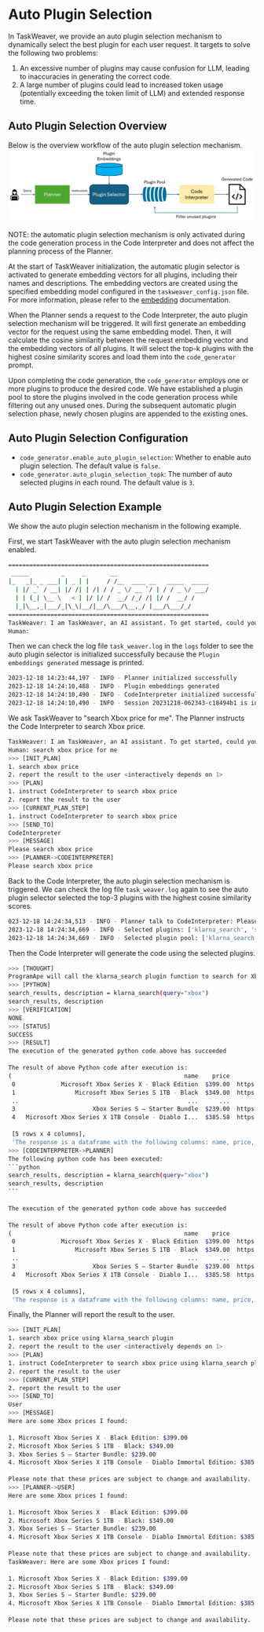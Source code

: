 # Auto Plugin Selection 

In TaskWeaver, we provide an auto plugin selection mechanism to dynamically select the best plugin for each user request.
It targets to solve the following two problems:

1. An excessive number of plugins may cause confusion for LLM, leading to inaccuracies in generating the correct code.
2. A large number of plugins could lead to increased token usage (potentially exceeding the token limit of LLM) and extended response time.

## Auto Plugin Selection Overview

Below is the overview workflow of the auto plugin selection mechanism.
![Auto Plugin Selection Overview](../../../static/img/APS.png)

NOTE: the automatic plugin selection mechanism is only activated during the code generation process in the Code Interpreter and does not affect the planning process of the Planner.

At the start of TaskWeaver initialization, the automatic plugin selector is activated to generate embedding vectors for all plugins, including their names and descriptions. 
The embedding vectors are created using the specified embedding model configured in the `taskweaver_config.json` file. 
For more information, please refer to the [embedding](embedding.md) documentation.

When the Planner sends a request to the Code Interpreter, the auto plugin selection mechanism will be triggered.
It will first generate an embedding vector for the request using the same embedding model.
Then, it will calculate the cosine similarity between the request embedding vector and the embedding vectors of all plugins.
It will select the top-k plugins with the highest cosine similarity scores and  load them into the `code_generator` prompt.

Upon completing the code generation, the `code_generator` employs one or more plugins to produce the desired code. 
We have established a plugin pool to store the plugins involved in the code generation process while filtering out any unused ones. 
During the subsequent automatic plugin selection phase, newly chosen plugins are appended to the existing ones. 


## Auto Plugin Selection Configuration
- `code_generator.enable_auto_plugin_selection`: Whether to enable auto plugin selection. The default value is `false`.
- `code_generator.auto_plugin_selection_topk`:	The number of auto selected plugins in each round. The default value is `3`.

## Auto Plugin Selection Example

We show the auto plugin selection mechanism in the following example.

First, we start TaskWeaver with the auto plugin selection mechanism enabled.
```bash
=========================================================
 _____         _     _       __
|_   _|_ _ ___| | _ | |     / /__  ____ __   _____  _____
  | |/ _` / __| |/ /| | /| / / _ \/ __ `/ | / / _ \/ ___/
  | | (_| \__ \   < | |/ |/ /  __/ /_/ /| |/ /  __/ /
  |_|\__,_|___/_|\_\|__/|__/\___/\__,_/ |___/\___/_/
=========================================================
TaskWeaver: I am TaskWeaver, an AI assistant. To get started, could you please enter your request?
Human: 
```

Then we can check the log file `task_weaver.log` in the `logs` folder to see the auto plugin selector is initialized successfully because the `Plugin embeddings generated` message is printed.
```bash
2023-12-18 14:23:44,197 - INFO - Planner initialized successfully
2023-12-18 14:24:10,488 - INFO - Plugin embeddings generated
2023-12-18 14:24:10,490 - INFO - CodeInterpreter initialized successfully.
2023-12-18 14:24:10,490 - INFO - Session 20231218-062343-c18494b1 is initialized
```
We ask TaskWeaver to "search Xbox price for me".
The Planner instructs the Code Interpreter to search Xbox price.

```bash
TaskWeaver: I am TaskWeaver, an AI assistant. To get started, could you please enter your request?
Human: search xbox price for me
>>> [INIT_PLAN]
1. search xbox price
2. report the result to the user <interactively depends on 1>
>>> [PLAN]
1. instruct CodeInterpreter to search xbox price
2. report the result to the user
>>> [CURRENT_PLAN_STEP]
1. instruct CodeInterpreter to search xbox price
>>> [SEND_TO]
CodeInterpreter
>>> [MESSAGE]
Please search xbox price
>>> [PLANNER->CODEINTERPRETER]
Please search xbox price
```

Back to the Code Interpreter, the auto plugin selection mechanism is triggered.
We can check the log file `task_weaver.log` again to see the auto plugin selector selected the top-3 plugins with the highest cosine similarity scores.
```bash
023-12-18 14:24:34,513 - INFO - Planner talk to CodeInterpreter: Please search xbox price using klarna_search plugin
2023-12-18 14:24:34,669 - INFO - Selected plugins: ['klarna_search', 'sql_pull_data', 'paper_summary']
2023-12-18 14:24:34,669 - INFO - Selected plugin pool: ['klarna_search', 'sql_pull_data', 'paper_summary']
```

Then the Code Interpreter will generate the code using the selected plugins.
````bash
>>> [THOUGHT]
ProgramApe will call the klarna_search plugin function to search for Xbox prices.
>>> [PYTHON]
search_results, description = klarna_search(query="xbox")
search_results, description
>>> [VERIFICATION]
NONE
>>> [STATUS]
SUCCESS
>>> [RESULT]
The execution of the generated python code above has succeeded

The result of above Python code after execution is:
(                                                 name    price                                                url                                         attributes
 0             Microsoft Xbox Series X - Black Edition  $399.00  https://www.klarna.com/us/shopping/pl/cl52/495...  [Release Year:2020, Included Accessories:1 gam...
 1                 Microsoft Xbox Series S 1TB - Black  $349.00  https://www.klarna.com/us/shopping/pl/cl52/320...  [Included Accessories:1 gamepad, Media Type:DV...
 ..                                                ...      ...                                                ...                                                ...
 3                      Xbox Series S – Starter Bundle  $239.00  https://www.klarna.com/us/shopping/pl/cl52/320...                                [Platform:Xbox One]
 4   Microsoft Xbox Series X 1TB Console - Diablo I...  $385.58  https://www.klarna.com/us/shopping/pl/cl52/320...  [Release Year:2023, Included Accessories:1 gam...

 [5 rows x 4 columns],
 'The response is a dataframe with the following columns: name, price, url, attributes. The attributes column is a list of tags. The price is in the format of $xx.xx.')
>>> [CODEINTERPRETER->PLANNER]
The following python code has been executed:
```python
search_results, description = klarna_search(query="xbox")
search_results, description
```

The execution of the generated python code above has succeeded

The result of above Python code after execution is:
(                                                 name    price                                                url                                         attributes
 0             Microsoft Xbox Series X - Black Edition  $399.00  https://www.klarna.com/us/shopping/pl/cl52/495...  [Release Year:2020, Included Accessories:1 gam...
 1                 Microsoft Xbox Series S 1TB - Black  $349.00  https://www.klarna.com/us/shopping/pl/cl52/320...  [Included Accessories:1 gamepad, Media Type:DV...
 ..                                                ...      ...                                                ...                                                ...
 3                      Xbox Series S – Starter Bundle  $239.00  https://www.klarna.com/us/shopping/pl/cl52/320...                                [Platform:Xbox One]
 4   Microsoft Xbox Series X 1TB Console - Diablo I...  $385.58  https://www.klarna.com/us/shopping/pl/cl52/320...  [Release Year:2023, Included Accessories:1 gam...

 [5 rows x 4 columns],
 'The response is a dataframe with the following columns: name, price, url, attributes. The attributes column is a list of tags. The price is in the format of $xx.xx.')
```` 

Finally, the Planner will report the result to the user.
```bash
>>> [INIT_PLAN]
1. search xbox price using klarna_search plugin
2. report the result to the user <interactively depends on 1>
>>> [PLAN]
1. instruct CodeInterpreter to search xbox price using klarna_search plugin
2. report the result to the user
>>> [CURRENT_PLAN_STEP]
2. report the result to the user
>>> [SEND_TO]
User
>>> [MESSAGE]
Here are some Xbox prices I found:

1. Microsoft Xbox Series X - Black Edition: $399.00
2. Microsoft Xbox Series S 1TB - Black: $349.00
3. Xbox Series S – Starter Bundle: $239.00
4. Microsoft Xbox Series X 1TB Console - Diablo Immortal Edition: $385.58

Please note that these prices are subject to change and availability.
>>> [PLANNER->USER]
Here are some Xbox prices I found:

1. Microsoft Xbox Series X - Black Edition: $399.00
2. Microsoft Xbox Series S 1TB - Black: $349.00
3. Xbox Series S – Starter Bundle: $239.00
4. Microsoft Xbox Series X 1TB Console - Diablo Immortal Edition: $385.58

Please note that these prices are subject to change and availability.
TaskWeaver: Here are some Xbox prices I found:

1. Microsoft Xbox Series X - Black Edition: $399.00
2. Microsoft Xbox Series S 1TB - Black: $349.00
3. Xbox Series S – Starter Bundle: $239.00
4. Microsoft Xbox Series X 1TB Console - Diablo Immortal Edition: $385.58

Please note that these prices are subject to change and availability.
```
